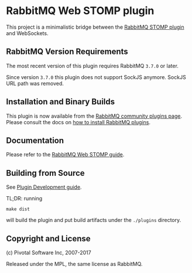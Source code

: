 # RabbitMQ Web STOMP plugin

This project is a minimalistic bridge between the [RabbitMQ STOMP plugin](http://rabbitmq.com/stomp.html) and
WebSockets.

## RabbitMQ Version Requirements

The most recent version of this plugin requires RabbitMQ `3.7.0` or later.

Since version `3.7.0` this plugin does not support SockJS anymore.
SockJS URL path was removed.

## Installation and Binary Builds

This plugin is now available from the [RabbitMQ community plugins page](http://www.rabbitmq.com/community-plugins.html).
Please consult the docs on [how to install RabbitMQ plugins](http://www.rabbitmq.com/plugins.html#installing-plugins).

## Documentation

Please refer to the [RabbitMQ Web STOMP guide](http://www.rabbitmq.com/web-stomp.html).

## Building from Source

See [Plugin Development guide](http://www.rabbitmq.com/plugin-development.html).

TL;DR: running

    make dist

will build the plugin and put build artifacts under the `./plugins` directory.


## Copyright and License

(c) Pivotal Software Inc, 2007-2017

Released under the MPL, the same license as RabbitMQ.
